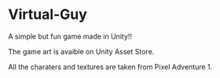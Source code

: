 # Virtual-Guy
A simple but fun game made in Unity!!

The game art is avaible on Unity Asset Store.

All the charaters and textures are taken from Pixel Adventure 1.
